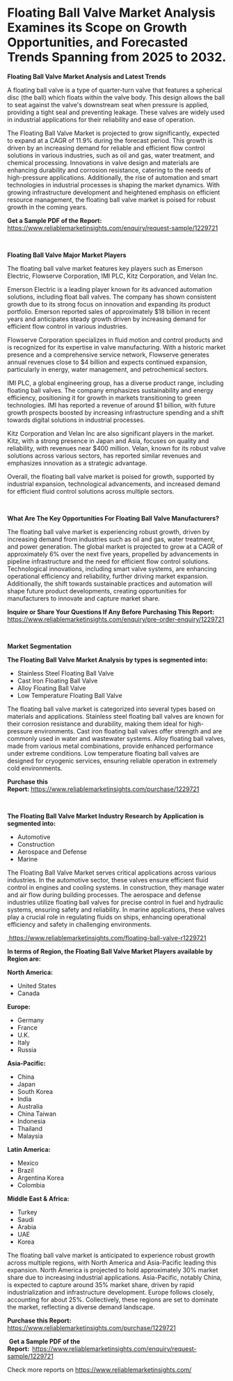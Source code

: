 <p><h1>Floating Ball Valve Market Analysis Examines its Scope on Growth Opportunities, and Forecasted Trends Spanning from 2025 to 2032.</h1></p><p><strong>Floating Ball Valve Market Analysis and Latest Trends</strong></p>
<p><p>A floating ball valve is a type of quarter-turn valve that features a spherical disc (the ball) which floats within the valve body. This design allows the ball to seat against the valve's downstream seat when pressure is applied, providing a tight seal and preventing leakage. These valves are widely used in industrial applications for their reliability and ease of operation.</p><p>The Floating Ball Valve Market is projected to grow significantly, expected to expand at a CAGR of 11.9% during the forecast period. This growth is driven by an increasing demand for reliable and efficient flow control solutions in various industries, such as oil and gas, water treatment, and chemical processing. Innovations in valve design and materials are enhancing durability and corrosion resistance, catering to the needs of high-pressure applications. Additionally, the rise of automation and smart technologies in industrial processes is shaping the market dynamics. With growing infrastructure development and heightened emphasis on efficient resource management, the floating ball valve market is poised for robust growth in the coming years.</p></p>
<p><strong>Get a Sample PDF of the Report:&nbsp;</strong> <a href="https://www.reliablemarketinsights.com/enquiry/request-sample/1229721?utm_campaign=2338&utm_medium=2&utm_source=Github&utm_content=ia&utm_term=18022025&utm_id=floating-ball-valve">https://www.reliablemarketinsights.com/enquiry/request-sample/1229721</a></p>
<p>&nbsp;</p>
<p><strong>Floating Ball Valve Major Market Players</strong></p>
<p><p>The floating ball valve market features key players such as Emerson Electric, Flowserve Corporation, IMI PLC, Kitz Corporation, and Velan Inc. </p><p>Emerson Electric is a leading player known for its advanced automation solutions, including float ball valves. The company has shown consistent growth due to its strong focus on innovation and expanding its product portfolio. Emerson reported sales of approximately $18 billion in recent years and anticipates steady growth driven by increasing demand for efficient flow control in various industries.</p><p>Flowserve Corporation specializes in fluid motion and control products and is recognized for its expertise in valve manufacturing. With a historic market presence and a comprehensive service network, Flowserve generates annual revenues close to $4 billion and expects continued expansion, particularly in energy, water management, and petrochemical sectors.</p><p>IMI PLC, a global engineering group, has a diverse product range, including floating ball valves. The company emphasizes sustainability and energy efficiency, positioning it for growth in markets transitioning to green technologies. IMI has reported a revenue of around $1 billion, with future growth prospects boosted by increasing infrastructure spending and a shift towards digital solutions in industrial processes.</p><p>Kitz Corporation and Velan Inc are also significant players in the market. Kitz, with a strong presence in Japan and Asia, focuses on quality and reliability, with revenues near $400 million. Velan, known for its robust valve solutions across various sectors, has reported similar revenues and emphasizes innovation as a strategic advantage.</p><p>Overall, the floating ball valve market is poised for growth, supported by industrial expansion, technological advancements, and increased demand for efficient fluid control solutions across multiple sectors.</p></p>
<p>&nbsp;</p>
<p><strong>What Are The Key Opportunities For Floating Ball Valve Manufacturers?</strong></p>
<p><p>The floating ball valve market is experiencing robust growth, driven by increasing demand from industries such as oil and gas, water treatment, and power generation. The global market is projected to grow at a CAGR of approximately 6% over the next five years, propelled by advancements in pipeline infrastructure and the need for efficient flow control solutions. Technological innovations, including smart valve systems, are enhancing operational efficiency and reliability, further driving market expansion. Additionally, the shift towards sustainable practices and automation will shape future product developments, creating opportunities for manufacturers to innovate and capture market share.</p></p>
<p><strong>Inquire or Share Your Questions If Any Before Purchasing This Report:</strong> <a href="https://www.reliablemarketinsights.com/enquiry/pre-order-enquiry/1229721?utm_campaign=2338&utm_medium=2&utm_source=Github&utm_content=ia&utm_term=18022025&utm_id=floating-ball-valve">https://www.reliablemarketinsights.com/enquiry/pre-order-enquiry/1229721</a></p>
<p>&nbsp;</p>
<p><strong>Market Segmentation</strong></p>
<p><strong>The Floating Ball Valve Market Analysis by types is segmented into:</strong></p>
<p><ul><li>Stainless Steel Floating Ball Valve</li><li>Cast Iron Floating Ball Valve</li><li>Alloy Floating Ball Valve</li><li>Low Temperature Floating Ball Valve</li></ul></p>
<p><p>The floating ball valve market is categorized into several types based on materials and applications. Stainless steel floating ball valves are known for their corrosion resistance and durability, making them ideal for high-pressure environments. Cast iron floating ball valves offer strength and are commonly used in water and wastewater systems. Alloy floating ball valves, made from various metal combinations, provide enhanced performance under extreme conditions. Low temperature floating ball valves are designed for cryogenic services, ensuring reliable operation in extremely cold environments.</p></p>
<p><strong>Purchase this Report:&nbsp;</strong><a href="https://www.reliablemarketinsights.com/purchase/1229721?utm_campaign=2338&utm_medium=2&utm_source=Github&utm_content=ia&utm_term=18022025&utm_id=floating-ball-valve">https://www.reliablemarketinsights.com/purchase/1229721</a></p>
<p>&nbsp;</p>
<p><strong>The Floating Ball Valve Market Industry Research by Application is segmented into:</strong></p>
<p><ul><li>Automotive</li><li>Construction</li><li>Aerospace and Defense</li><li>Marine</li></ul></p>
<p><p>The Floating Ball Valve Market serves critical applications across various industries. In the automotive sector, these valves ensure efficient fluid control in engines and cooling systems. In construction, they manage water and air flow during building processes. The aerospace and defense industries utilize floating ball valves for precise control in fuel and hydraulic systems, ensuring safety and reliability. In marine applications, these valves play a crucial role in regulating fluids on ships, enhancing operational efficiency and safety in challenging environments.</p></p>
<p><a href="https://www.reliablemarketinsights.com/floating-ball-valve-r1229721?utm_campaign=2338&utm_medium=2&utm_source=Github&utm_content=ia&utm_term=18022025&utm_id=floating-ball-valve">&nbsp;https://www.reliablemarketinsights.com/floating-ball-valve-r1229721</a></p>
<p><strong>In terms of Region, the Floating Ball Valve Market Players available by Region are:</strong></p>
<p>
    <p> <strong> North America: </strong>
        <ul>
            <li>United States</li>
            <li>Canada</li>
        </ul>
        </p> 
    <p> <strong> Europe: </strong>
        <ul>
            <li>Germany</li>
            <li>France</li>
            <li>U.K.</li>
            <li>Italy</li>
            <li>Russia</li>
        </ul>
        </p> 
    <p> <strong> Asia-Pacific: </strong>
        <ul>
            <li>China</li>
            <li>Japan</li>
            <li>South Korea</li>
            <li>India</li>
            <li>Australia</li>
            <li>China Taiwan</li>
            <li>Indonesia</li>
            <li>Thailand</li>
            <li>Malaysia</li>
        </ul>
        </p> 
    <p> <strong> Latin America: </strong>
        <ul>
            <li>Mexico</li>
            <li>Brazil</li>
            <li>Argentina Korea</li>
            <li>Colombia</li>
        </ul>
        </p> 
    <p> <strong> Middle East & Africa: </strong>
        <ul>
            <li>Turkey</li>
            <li>Saudi</li>
            <li>Arabia</li>
            <li>UAE</li>
            <li>Korea</li>
        </ul>
    </p>
    </p>
<p><p>The floating ball valve market is anticipated to experience robust growth across multiple regions, with North America and Asia-Pacific leading this expansion. North America is projected to hold approximately 30% market share due to increasing industrial applications. Asia-Pacific, notably China, is expected to capture around 35% market share, driven by rapid industrialization and infrastructure development. Europe follows closely, accounting for about 25%. Collectively, these regions are set to dominate the market, reflecting a diverse demand landscape.</p></p>
<p><strong>Purchase this Report: </strong><a href="https://www.reliablemarketinsights.com/purchase/1229721?utm_campaign=2338&utm_medium=2&utm_source=Github&utm_content=ia&utm_term=18022025&utm_id=floating-ball-valve">https://www.reliablemarketinsights.com/purchase/1229721</a></p>
<p>&nbsp;<strong>Get a Sample PDF of the Report:&nbsp;&nbsp;</strong><a href="https://www.reliablemarketinsights.com/enquiry/request-sample/1229721?utm_campaign=2338&utm_medium=2&utm_source=Github&utm_content=ia&utm_term=18022025&utm_id=floating-ball-valve">https://www.reliablemarketinsights.com/enquiry/request-sample/1229721</a></p>
<p><strong></strong></p>
<p>Check more reports on <a href="https://www.reliablemarketinsights.com/?utm_campaign=2338&utm_medium=2&utm_source=Github&utm_content=ia&utm_term=18022025&utm_id=floating-ball-valve">https://www.reliablemarketinsights.com/</a></p>